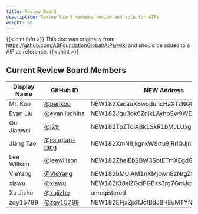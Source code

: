 ```yaml
---
title: Review Board
description: Review Board Members review and vote for AIPs
weight: 60
---
```


{{< hint info >}}
This doc was originally from https://github.com/ABFoundationGlobal/AIPs/wiki and should be added to a AIP as reference.
{{< /hint >}}

## Current Review Board Members

| Display Name | GitHub ID                                          | NEW Address                             |
| ------------ | -------------------------------------------------- | --------------------------------------- |
| Mr. Koo      | [@benkoo](https://github.com/benkoo)               | NEW182XacauX8woduncHaXTzNGCFnk7B15z34hi |
| Evan Liu     | [@evanliuchina](https://github.com/evanliuchina)   | NEW182Jqu3ok6ZnjkLAyhpSw9WEJXhEwUYX4jLR |
| Qu Jianwei   | [@i29](https://github.com/i29)                     | NEW182TpZToiXBk1SkR1bMJLUxguPxFsZciz123 |
| Jiang Tao    | [@jiangtao-tang](https://github.com/jiangtao-tang) | NEW182XmN8jkgnkW8rtu9jRriQJjnEBXSbZZuHJ |
| Lee Willson  | [@leewillson](https://github.com/leewillson)       | NEW182ZheiEbSBW3SbtETmXEgdG5X9GvFuLRun2 |
| VieYang      | [@VieYang](https://github.com/VieYang)             | NEW182bMUiAM1nXMjcwri8zNrgZftcnPJc1uVie |
| xiawu        | [@xiawu](https://github.com/xiawu)                 | NEW182Kt8siZGciPGBss3rg7GmJqfZ7CUafVUHH |
| Xu Jizhe     | [@xujizhe](https://github.com/xujizhe)             | unregistered                            |
| zqy15789     | [@zqy15789](https://github.com/zqy15789)           | NEW182EFjxZjxRJcfBdJBHEuMTYNsK7RLTFeiiJ |
